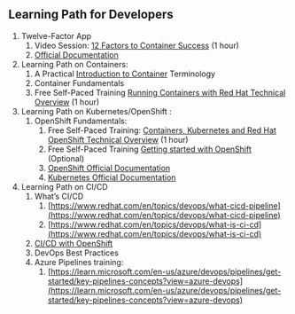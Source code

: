 ## Learning Path for Developers

1. Twelve-Factor App
   1. Video Session: [12 Factors to Container Success](https://developers.redhat.com/blog/2017/06/22/12-factors-to-cloud-success) (1 hour)
   2. [Official Documentation](https://12factor.net/)
2. Learning Path on Containers:
   1. A Practical [Introduction to Container](https://developers.redhat.com/blog/2018/02/22/container-terminology-practical-introduction#) Terminology
   2. Container Fundamentals
   3. Free Self-Paced Training [Running Containers with Red Hat Technical Overview](https://www.redhat.com/en/services/training/rh065-running-containers-red-hat-technical-overview) (1 hour)
3. Learning Path on Kubernetes/OpenShift :
   1. OpenShift Fundamentals:
      1. Free Self-Paced Training: [Containers, Kubernetes and Red Hat OpenShift Technical Overview](https://www.redhat.com/en/services/training/do080-deploying-containerized-applications-technical-overview) (1 hour)
      2. Free Self-Paced Training [Getting started with OpenShift](https://developers.redhat.com/learn/openshift/develop-on-openshift) (Optional)
      3. [OpenShift Official Documentation](https://docs.openshift.com/container-platform/4.10/web_console/web-console-overview.html)
      4. [Kubernetes Official Documentation](https://kubernetes.io/docs/concepts/overview/)
4. Learning Path on CI/CD
   1. What’s CI/CD
      1. [https://www.redhat.com/en/topics/devops/what-cicd-pipeline](https://www.redhat.com/en/topics/devops/what-cicd-pipeline)
      2. [https://www.redhat.com/en/topics/devops/what-is-ci-cd](https://www.redhat.com/en/topics/devops/what-is-ci-cd)
   2. [CI/CD with OpenShift](https://www.redhat.com/en/about/videos/learn-cloud-native-series-cicd-with-openshift)
   3. DevOps Best Practices
   4. Azure Pipelines training:
      1. [https://learn.microsoft.com/en-us/azure/devops/pipelines/get-started/key-pipelines-concepts?view=azure-devops](https://learn.microsoft.com/en-us/azure/devops/pipelines/get-started/key-pipelines-concepts?view=azure-devops)
